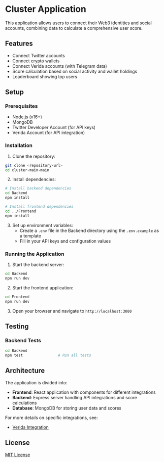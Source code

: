 # Cluster Application

This application allows users to connect their Web3 identities and social accounts, combining data to calculate a comprehensive user score.

## Features

- Connect Twitter accounts
- Connect crypto wallets
- Connect Verida accounts (with Telegram data)
- Score calculation based on social activity and wallet holdings
- Leaderboard showing top users

## Setup

### Prerequisites

- Node.js (v16+)
- MongoDB
- Twitter Developer Account (for API keys)
- Verida Account (for API integration)

### Installation

1. Clone the repository:
```bash
git clone <repository-url>
cd cluster-main-main
```

2. Install dependencies:
```bash
# Install backend dependencies
cd Backend
npm install

# Install frontend dependencies
cd ../Frontend
npm install
```

3. Set up environment variables:
   - Create a `.env` file in the Backend directory using the `.env.example` as a template
   - Fill in your API keys and configuration values

### Running the Application

1. Start the backend server:
```bash
cd Backend
npm run dev
```

2. Start the frontend application:
```bash
cd Frontend
npm run dev
```

3. Open your browser and navigate to `http://localhost:3000`

## Testing

### Backend Tests

```bash
cd Backend
npm test                # Run all tests
```

## Architecture

The application is divided into:

- **Frontend**: React application with components for different integrations
- **Backend**: Express server handling API integrations and score calculations
- **Database**: MongoDB for storing user data and scores

For more details on specific integrations, see:
- [Verida Integration](Backend/docs/verida-integration.md)

## License

[MIT License](LICENSE) 
